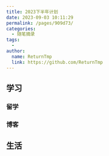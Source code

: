 ```yaml
---
title: 2023下半年计划
date: 2023-09-03 10:11:29
permalink: /pages/909d73/
categories:
  - 随笔摘录
tags:
  - 
author: 
  name: ReturnTmp
  link: https://github.com/ReturnTmp
---
```




## 学习



### 留学





### 博客



## 生活

